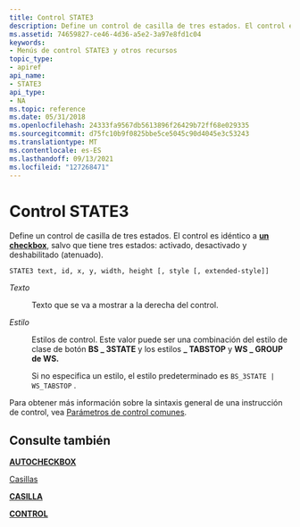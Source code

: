 ```yaml
---
title: Control STATE3
description: Define un control de casilla de tres estados. El control es idéntico a un CHECKBOX, salvo que tiene tres estados activados, desactivados y deshabilitados (atenuados).
ms.assetid: 74659827-ce46-4d36-a5e2-3a97e8fd1c04
keywords:
- Menús de control STATE3 y otros recursos
topic_type:
- apiref
api_name:
- STATE3
api_type:
- NA
ms.topic: reference
ms.date: 05/31/2018
ms.openlocfilehash: 24333fa9567db5613896f26429b72ff68e029335
ms.sourcegitcommit: d75fc10b9f0825bbe5ce5045c90d4045e3c53243
ms.translationtype: MT
ms.contentlocale: es-ES
ms.lasthandoff: 09/13/2021
ms.locfileid: "127268471"
---
```

# <a name="state3-control"></a>Control STATE3

Define un control de casilla de tres estados. El control es idéntico a [**un checkbox**](checkbox-control.md), salvo que tiene tres estados: activado, desactivado y deshabilitado (atenuado).

``` syntax
STATE3 text, id, x, y, width, height [, style [, extended-style]]
```

<dl> <dt>

<span id="text"></span><span id="TEXT"></span>*Texto*
</dt> <dd>

Texto que se va a mostrar a la derecha del control.

</dd> <dt>

<span id="style"></span><span id="STYLE"></span>*Estilo*
</dt> <dd>

Estilos de control. Este valor puede ser una combinación del estilo de clase de botón **BS \_ 3STATE** y los estilos **\_ TABSTOP** y **WS \_ GROUP de WS.**

Si no especifica un estilo, el estilo predeterminado es `BS_3STATE | WS_TABSTOP` .

</dd> </dl>

Para obtener más información sobre la sintaxis general de una instrucción de control, vea [Parámetros de control comunes](common-control-parameters.md).

## <a name="see-also"></a>Consulte también

<dl> <dt>

[**AUTOCHECKBOX**](autocheckbox-control.md)
</dt> <dt>

[Casillas](https://www.bing.com/search?q=Check+Boxes)
</dt> <dt>

[**CASILLA**](checkbox-control.md)
</dt> <dt>

[**CONTROL**](control-control.md)
</dt> </dl>

 

 




